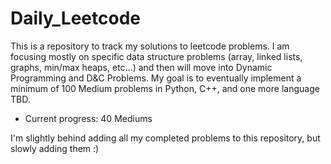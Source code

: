 # Daily_Leetcode

This is a repository to track my solutions to leetcode problems. I am focusing mostly on specific data structure problems (array, linked lists, graphs, min/max heaps, etc...) and then
will move into Dynamic Programming and D&C Problems. My goal is to eventually implement a minimum of 100 Medium problems in Python, C++, and one more language TBD.
* Current progress: 40 Mediums

I'm slightly behind adding all my completed problems to this repository, but slowly adding them :) 
